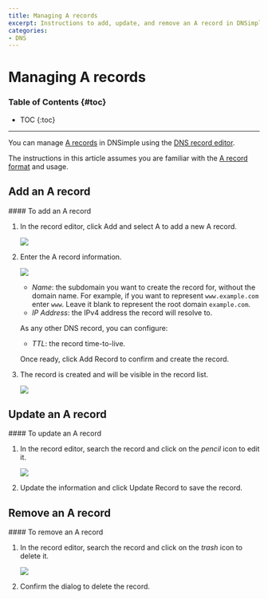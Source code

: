 ```yaml
---
title: Managing A records
excerpt: Instructions to add, update, and remove an A record in DNSimple.
categories:
- DNS
---
```


# Managing A records

### Table of Contents {#toc}

* TOC
{:toc}

---

You can manage [A records](/articles/a-record) in DNSimple using the [DNS record editor](/articles/record-editor).

The instructions in this article assumes you are familiar with the [A record format](/articles/a-record#record-format) and usage.


## Add an A record

<div class="section-steps" markdown="1">
#### To add an A record

1.  In the record editor, click <label>Add</label> and select <label>A</label> to add a new A record.

    ![](/files/record-a-create-select.png)

1.  Enter the A record information.

    ![](/files/record-a-create-new.png)

    - _Name_: the subdomain you want to create the record for, without the domain name. For example, if you want to represent `www.example.com` enter `www`. Leave it blank to represent the root domain `example.com`.
    - _IP Address_: the IPv4 address the record will resolve to.

    As any other DNS record, you can configure:

    - _TTL_: the record time-to-live.

    Once ready, click <label>Add Record</label> to confirm and create the record.

1.  The record is created and will be visible in the record list.

    ![](/files/record-a-item.png)

</div>


## Update an A record

<div class="section-steps" markdown="1">
#### To update an A record

1.  In the record editor, search the record and click on the _pencil_ icon to edit it.

    ![](/files/record-a-item-edit.png)

1.  Update the information and click <label>Update Record</label> to save the record.
</div>


## Remove an A record

<div class="section-steps" markdown="1">
#### To remove an A record

1.  In the record editor, search the record and click on the _trash_ icon to delete it.

    ![](/files/record-a-item-delete.png)

1.  Confirm the dialog to delete the record.
</div>
